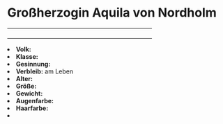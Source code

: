 # Großherzogin Aquila von Nordholm

<table>
<tr><td>
<p>

</p>

</td><td width="300">
<!-- Edit here -->
<img src="" alt="" />
</td></tr>
</table>

<procedure title="Allgemeine Informationen">
<list columns="3">
<li><b>Volk:</b> </li>
<li><b>Klasse:</b> </li>
<li><b>Gesinnung:</b> </li>
<li><b>Verbleib:</b> am Leben</li>
</list>
</procedure>

<procedure title="Aussehen">
<list columns="3">
<li><b>Alter:</b> </li>
<li><b>Größe:</b> </li>
<li><b>Gewicht:</b> </li>
<li><b>Augenfarbe:</b> </li>
<li><b>Haarfarbe:</b> </li>
<!-- <li><b>Maße:</b> </li> -->
</list>
</procedure>

<procedure title="Beziehungen">
<list columns="3">
<li></li>
</list>
</procedure>

<!--
## Notizen

- **Ziele:** 
- **Geheimnisse:** 
-->